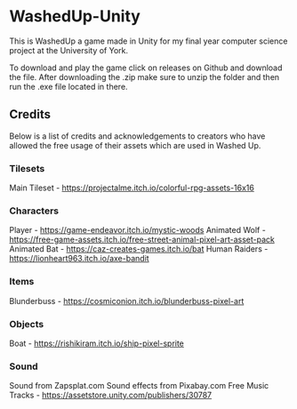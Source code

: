 # WashedUp-Unity

This is WashedUp a game made in Unity for my final year computer science project at the University of York.

To download and play the game click on releases on Github and download the file. After downloading the .zip make sure to unzip the folder and then run the .exe file located in there.

<h2>Credits</h2>

Below is a list of credits and acknowledgements to creators who have allowed the free usage of their assets which are used in Washed Up.

<h3>Tilesets</h3>

Main Tileset - https://projectalme.itch.io/colorful-rpg-assets-16x16

<h3>Characters</h3>

Player - https://game-endeavor.itch.io/mystic-woods
Animated Wolf - https://free-game-assets.itch.io/free-street-animal-pixel-art-asset-pack
Animated Bat - https://caz-creates-games.itch.io/bat
Human Raiders - https://lionheart963.itch.io/axe-bandit

<h3>Items</h3>

Blunderbuss - https://cosmiconion.itch.io/blunderbuss-pixel-art

<h3>Objects</h3>

Boat - https://rishikiram.itch.io/ship-pixel-sprite

<h3>Sound</h3>

Sound from Zapsplat.com
Sound effects from Pixabay.com
Free Music Tracks - https://assetstore.unity.com/publishers/30787

